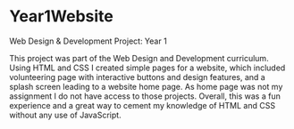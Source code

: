 # Year1Website
Web Design &amp; Development Project: Year 1


This project was part of the Web Design and Development curriculum. Using HTML and CSS I created simple pages for a website, which included volunteering page with interactive buttons and design features, and a splash screen leading to a website home page. As home page was not my assignment I do not have access to those projects. Overall, this was a fun experience and a great way to cement my knowledge of HTML and CSS without any use of JavaScript.
  
